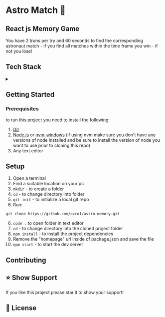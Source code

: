 # Astro Match 👾

## React js Memory Game

You have 2 truns per try and 60 seconds to find the corresponding astronaut match - if you find all matches within the time frame you win - if not you lose!

## Tech Stack
<details>
<summary></summary>
<br>
  
* Html
* Css
* Javascript
* React

</details>

## Getting Started

### Prerequisites

to run this project you need to install the following:

1. [Git](https://git-scm.com/)
2. [Node.js](https://nodejs.org/en) or [nvm-windows](https://github.com/coreybutler/nvm-windows) (if using nvm make sure you don't have any versions of node installed and be sure to install the version of node you want to use prior to cloning this repo)
3. Any text editor 

## Setup

1. Open a terminal
2. Find a suitable location on your pc
3. <code>mkdir</code> - to create a folder
4. <code>cd</code> - to change directory into folder
5. <code>git init</code> - to initialize a local git repo
6. Run:
```
git clone https://github.com/azro1/astro-memory.git
```
6. <code>code .</code> to open folder in text editor
7. <code>cd</code> - to change directory into the cloned project folder
8. <code>npm install</code> - to install the project dependencies
9. Remove the "homepage" url inside of package.json and save the file
10. <code>npm start</code> - to start the dev server

## Contributing

## ⭐ Show Support

If you like this project please star it to show your support!

## 📄	License



